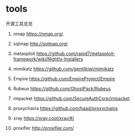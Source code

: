 # tools

开源工具总览

1. nmap
https://nmap.org/

2. sqlmap
http://sqlmap.org/

3. metasploit
https://github.com/rapid7/metasploit-framework/wiki/Nightly-Installers

4. mimikatz
https://github.com/gentilkiwi/mimikatz

5. Empire
https://github.com/EmpireProject/Empire

6. Rubeus
https://github.com/GhostPack/Rubeus

7. impacket
https://github.com/SecureAuthCorp/impacket

8. proxychains
https://github.com/haad/proxychains

9. xray
https://xray.cool/xray/#/

10. proxifier
http://proxifier.com/

